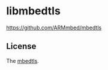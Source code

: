 # libmbedtls

<https://github.com/ARMmbed/mbedtls>

## License

The [mbedtls](https://github.com/ARMmbed/mbedtls).
